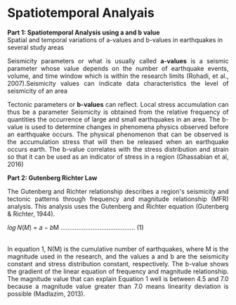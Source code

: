 # Spatiotemporal Analyais

<b>Part 1: Spatiotemporal Analysis using a and b value</b><br>
Spatial and temporal variations of a-values and b-values in earthquakes in several study areas

<p align="justify">Seismicity parameters or what is usually called <b>a-values</b> is a seismic parameter whose value depends on the number of earthquake events, volume, and time window which is within the research limits (Rohadi, et al., 2007).Seismicity values can indicate data characteristics the level of seismicity of an area </p>

<p align="justify">Tectonic parameters or <b>b-values</b> can reflect. Local stress accumulation can thus be a parameter Seismicity is obtained from the relative frequency of quantities the occurrence of large and small earthquakes in an area. The b-value is used to determine changes in phenomena
physics observed before an earthquake occurs. The physical phenomenon that can be observed is the accumulation stress that will then be released when an earthquake occurs earth. The b-value correlates with the stress distribution
and strain so that it can be used as an indicator of stress in a region (Ghassabian et al, 2016)</p>


<b>Part 2: Gutenberg Richter Law</b>
<p align="justify">The Gutenberg and Richter relationship describes a region's seismicity and tectonic patterns through frequency and magnitude relationship (MFR) analysis. This analysis uses the Gutenberg and Richter equation (Gutenberg & Richter, 1944).</p>
𝑙𝑜𝑔 𝑁(𝑀) = 𝑎 − 𝑏M .......................................... (1) <br><br>

<p align="justify">In equation 1, N(M) is the cumulative number of earthquakes, where M is the magnitude used in the research, and the values a and b are the seismicity constant and stress distribution constant, respectively. The b-value shows the gradient of the linear equation of frequency and magnitude relationship. The magnitude value that can explain Equation 1 well is between 4.5 and 7.0 because a magnitude value greater than 7.0 means linearity deviation is possible (Madlazim, 2013).</p>